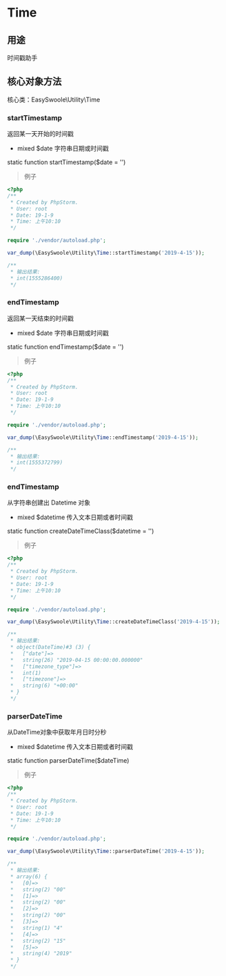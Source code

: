 # Time

## 用途
时间戳助手

## 核心对象方法

核心类：EasySwoole\Utility\Time

### startTimestamp

返回某一天开始的时间戳

* mixed  $date      字符串日期或时间戳

static function startTimestamp($date = '')

> 例子

```php
<?php
/**
 * Created by PhpStorm.
 * User: root
 * Date: 19-1-9
 * Time: 上午10:10
 */

require './vendor/autoload.php';

var_dump(\EasySwoole\Utility\Time::startTimestamp('2019-4-15'));

/**
 * 输出结果:
 * int(1555286400)
 */

```

### endTimestamp

返回某一天结束的时间戳

* mixed  $date      字符串日期或时间戳

static function endTimestamp($date = '')

> 例子

```php
<?php
/**
 * Created by PhpStorm.
 * User: root
 * Date: 19-1-9
 * Time: 上午10:10
 */

require './vendor/autoload.php';

var_dump(\EasySwoole\Utility\Time::endTimestamp('2019-4-15'));

/**
 * 输出结果:
 * int(1555372799)
 */

```

### endTimestamp

从字符串创建出 Datetime 对象

* mixed  $datetime      传入文本日期或者时间戳

static function createDateTimeClass($datetime = '')

> 例子

```php
<?php
/**
 * Created by PhpStorm.
 * User: root
 * Date: 19-1-9
 * Time: 上午10:10
 */

require './vendor/autoload.php';

var_dump(\EasySwoole\Utility\Time::createDateTimeClass('2019-4-15'));

/**
 * 输出结果:
 * object(DateTime)#3 (3) {
 *   ["date"]=>
 *   string(26) "2019-04-15 00:00:00.000000"
 *   ["timezone_type"]=>
 *   int(1)
 *   ["timezone"]=>
 *   string(6) "+00:00"
 * }
 */

```

### parserDateTime

从DateTime对象中获取年月日时分秒

* mixed  $datetime      传入文本日期或者时间戳

static function parserDateTime($dateTime)

> 例子

```php
<?php
/**
 * Created by PhpStorm.
 * User: root
 * Date: 19-1-9
 * Time: 上午10:10
 */

require './vendor/autoload.php';

var_dump(\EasySwoole\Utility\Time::parserDateTime('2019-4-15'));

/**
 * 输出结果:
 * array(6) {
 *   [0]=>
 *   string(2) "00"
 *   [1]=>
 *   string(2) "00"
 *   [2]=>
 *   string(2) "00"
 *   [3]=>
 *   string(1) "4"
 *   [4]=>
 *   string(2) "15"
 *   [5]=>
 *   string(4) "2019"
 * }
 */

```